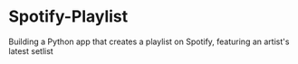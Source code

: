 # Spotify-Playlist
Building a Python app that creates a playlist on Spotify, featuring an artist's latest setlist
